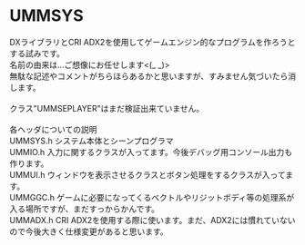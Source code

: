# UMMSYS

DXライブラリとCRI ADX2を使用してゲームエンジン的なプログラムを作ろうとする試みです。<br>
名前の由来は...ご想像にお任せします<(_ _)><br>
無駄な記述やコメントがちらほらあるかと思いますが、すみません気づいたら消します。<br>
<br>
クラス"UMMSEPLAYER"はまだ検証出来ていません。<br>
<br>
各ヘッダについての説明<br>
UMMSYS.h システム本体とシーンプログラマ<br>
UMMIO.h 入力に関するクラスが入ってます。今後デバッグ用コンソール出力も作ります。<br>
UMMUI.h ウィンドウを表示させるクラスとボタン処理をするクラスが入ってます。<br>
UMMGGC.h ゲームに必要になってくるベクトルやリジットボディ等の処理系が入る場所ですが、まだすっからかんです。<br>
UMMADX.h CRI ADX2を使用する際に使います。まだ、ADX2には慣れていないので今後大きく仕様変更があると思います。<br>
